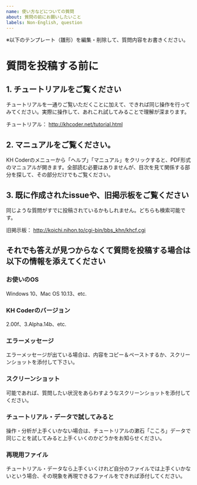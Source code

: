 ```yaml
---
name: 使い方などについての質問
about: 質問の前にお願いしたいこと
labels: Non-English, question
---
```


※以下のテンプレート（雛形）を編集・削除して、質問内容をお書きください。

# 質問を投稿する前に

## 1. チュートリアルをご覧ください
チュートリアルを一通りご覧いただくことに加えて、できれば同じ操作を行ってみてください。実際に操作して、あれこれ試してみることで理解が深まります。

チュートリアル：
http://khcoder.net/tutorial.html

## 2. マニュアルをご覧ください。
KH Coderのメニューから「ヘルプ」「マニュアル」をクリックすると、PDF形式のマニュアルが開きます。全部読む必要はありませんが、目次を見て関係する部分を探して、その部分だけでもご覧ください。

## 3. 既に作成されたissueや、旧掲示板をご覧ください
同じような質問がすでに投稿されているかもしれません。どちらも検索可能です。

旧掲示板：
http://koichi.nihon.to/cgi-bin/bbs_khn/khcf.cgi

## それでも答えが見つからなくて質問を投稿する場合は以下の情報を添えてください

### お使いのOS
Windows 10、Mac OS 10.13、etc.

### KH Coderのバージョン
2.00f、3.Alpha.14b、etc.

### エラーメッセージ
エラーメッセージが出ている場合は、内容をコピー＆ペーストするか、スクリーンショットを添付して下さい。

### スクリーンショット
可能であれば、質問したい状況をあらわすようなスクリーンショットを添付してください。

### チュートリアル・データで試してみると
操作・分析が上手くいかない場合は、チュートリアルの漱石「こころ」データで同じことを試してみると上手くいくのかどうかをお知らせください。

### 再現用ファイル
チュートリアル・データなら上手くいくけれど自分のファイルでは上手くいかないという場合、その現象を再現できるファイルをできれば添付してください。

<!--
このIssueにお書きいただいた疑問等が解決したときには，このIssueを「Close」してください。

なお，Issueの新規作成時には、「○○先生」「○○さま」のように、特定の人だけに宛てて書くような書き出しは避けて下さい。この「Issues」は誰でも返信・議論できる場であり，開発者以外の方にも積極的に質問への返信をご投稿いただければと願っています。新規作成時には，宛名はなしでかまわないと思いますし，書きたい場合は「○○さま，皆さま」のようにしていただければと存じます。Issueを新規作成した後，議論が始まってからは，返信先を明示したい場合もあるでしょうから，必要に応じて宛名をお書きください。
-->